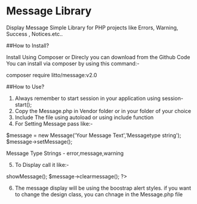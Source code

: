 # Message Library

Display Message Simple Library for PHP projects like Errors, Warning, Success , Notices.etc..

##How to Install?

Install Using Composer or Direcly you can download from the Github Code
You can install via composer by using this command:-

composer require litto/message:v2.0


##How to Use?

1) Always remember to start session in your application using session-start();
2) Copy the Message.php in Vendor folder or in your folder of your choice
3) Include The file using autoload or using include function
4) For Setting Message pass like:-

$message  =   new Message('Your Message Text','Messagetype string');
$message->setMessage();

Message Type Strings -
error,message,warning

5) To Display call it like:-

<?php 
$message  =   new Message('','');
$message->showMessage();
$message->clearmessage();
?>

6) The message display will be using the boostrap alert styles. if you want to change the design class, you can chnage in the Message.php file

